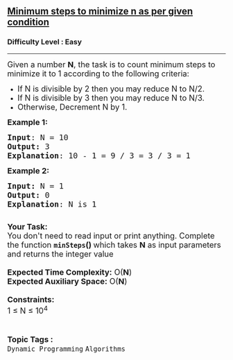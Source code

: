 <h2><a href="https://www.geeksforgeeks.org/problems/minimum-steps-to-minimize-n-as-per-given-condition0618/1?page=1&category=Dynamic%20Programming&difficulty=Easy&sortBy=submissions">Minimum steps to minimize n as per given condition</a></h2><h3>Difficulty Level : Easy</h3><hr><div class="problems_problem_content__Xm_eO"><p><span style="font-size:18px">Given a number <strong>N</strong>, the task is to count minimum steps to minimize it to 1 according to the following criteria:</span></p>

<ul>
	<li><span style="font-size:18px">If N is divisible by 2 then you may reduce N to N/2.</span></li>
	<li><span style="font-size:18px">If N is divisible by 3 then you may reduce N to N/3.</span></li>
	<li><span style="font-size:18px">Otherwise, Decrement N by 1.</span></li>
</ul>

<p><span style="font-size:18px"><strong>Example 1:</strong></span></p>

<pre><span style="font-size:18px"><strong>Input</strong>: N = 10
<strong>Output:</strong> 3
<strong>Explanation</strong>: 10 - 1 = 9 / 3 = 3 / 3 = 1</span>
</pre>

<div><span style="font-size:18px"><strong>Example 2:</strong></span></div>

<pre><span style="font-size:18px"><strong>Input: </strong>N = 1
<strong>Output: </strong>0
<strong>Explanation</strong>: N is 1</span></pre>

<p><br>
<span style="font-size:18px"><strong>Your Task:&nbsp;&nbsp;</strong><br>
You don't need to read input or print anything. Complete the function <strong><code>minSteps</code>()&nbsp;</strong>which takes <strong>N</strong> as input parameters and returns the integer value<br>
<br>
<strong>Expected Time Complexity:</strong> O(<strong>N</strong>)<br>
<strong>Expected Auxiliary Space:</strong> O(<strong>N</strong>)<br>
<br>
<strong>Constraints:</strong><br>
1 ≤ N ≤ 10<sup>4</sup></span></p>
</div><br><p><span style=font-size:18px><strong>Topic Tags : </strong><br><code>Dynamic Programming</code>&nbsp;<code>Algorithms</code>&nbsp;